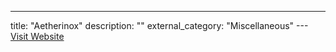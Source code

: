 ---
title: "Aetherinox"
description: ""
external_category: "Miscellaneous"
---[Visit Website](https://github.com/Aetherinox)

